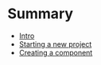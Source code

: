 # Summary

- [Intro](./intro.md)
- [Starting a new project](new_project.md)
- [Creating a component](component.md)

